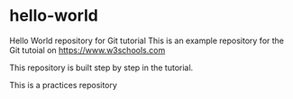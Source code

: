 # hello-world
Hello World repository for Git tutorial
This is an example repository for the Git tutoial on https://www.w3schools.com

This repository is built step by step in the tutorial.

This is a practices repository
